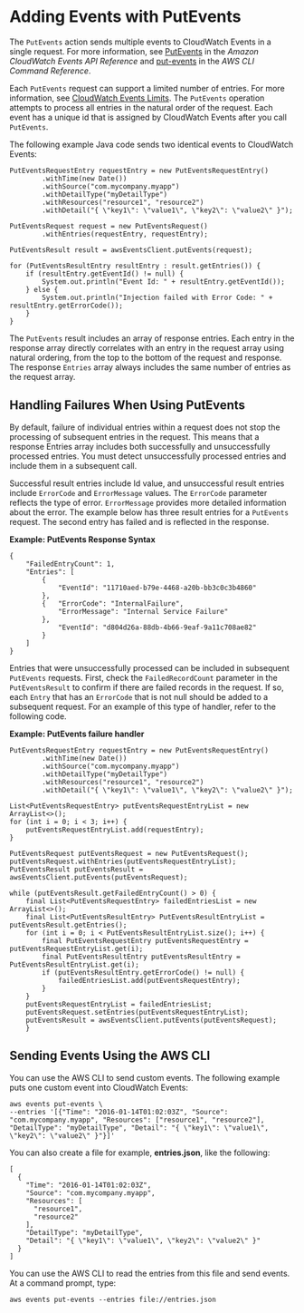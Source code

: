 # Adding Events with PutEvents<a name="AddEventsPutEvents"></a>

The `PutEvents` action sends multiple events to CloudWatch Events in a single request\. For more information, see [PutEvents](https://docs.aws.amazon.com/AmazonCloudWatchEvents/latest/APIReference/API_PutEvents.html) in the *Amazon CloudWatch Events API Reference* and [put\-events](https://docs.aws.amazon.com/cli/latest/reference/events/put-events.html) in the *AWS CLI Command Reference*\.

Each `PutEvents` request can support a limited number of entries\. For more information, see [CloudWatch Events Limits](cloudwatch_limits_cwe.md)\. The `PutEvents` operation attempts to process all entries in the natural order of the request\. Each event has a unique id that is assigned by CloudWatch Events after you call `PutEvents`\.

The following example Java code sends two identical events to CloudWatch Events:

```
PutEventsRequestEntry requestEntry = new PutEventsRequestEntry()
        .withTime(new Date())
        .withSource("com.mycompany.myapp")
        .withDetailType("myDetailType")
        .withResources("resource1", "resource2")
        .withDetail("{ \"key1\": \"value1\", \"key2\": \"value2\" }");

PutEventsRequest request = new PutEventsRequest()
        .withEntries(requestEntry, requestEntry);

PutEventsResult result = awsEventsClient.putEvents(request);

for (PutEventsResultEntry resultEntry : result.getEntries()) {
    if (resultEntry.getEventId() != null) {
        System.out.println("Event Id: " + resultEntry.getEventId());
    } else {
        System.out.println("Injection failed with Error Code: " + resultEntry.getErrorCode());
    }
}
```

The `PutEvents` result includes an array of response entries\. Each entry in the response array directly correlates with an entry in the request array using natural ordering, from the top to the bottom of the request and response\. The response `Entries` array always includes the same number of entries as the request array\.

## Handling Failures When Using PutEvents<a name="FailureHandling"></a>

By default, failure of individual entries within a request does not stop the processing of subsequent entries in the request\. This means that a response Entries array includes both successfully and unsuccessfully processed entries\. You must detect unsuccessfully processed entries and include them in a subsequent call\.

Successful result entries include Id value, and unsuccessful result entries include `ErrorCode` and `ErrorMessage` values\. The `ErrorCode` parameter reflects the type of error\. `ErrorMessage` provides more detailed information about the error\. The example below has three result entries for a `PutEvents` request\. The second entry has failed and is reflected in the response\.

**Example: PutEvents Response Syntax**

```
{
    "FailedEntryCount": 1, 
    "Entries": [
        {
            "EventId": "11710aed-b79e-4468-a20b-bb3c0c3b4860"
        },
        {   "ErrorCode": "InternalFailure",
            "ErrorMessage": "Internal Service Failure"
        }, 
            "EventId": "d804d26a-88db-4b66-9eaf-9a11c708ae82"
        }
    ]
}
```

Entries that were unsuccessfully processed can be included in subsequent `PutEvents` requests\. First, check the `FailedRecordCount` parameter in the `PutEventsResult` to confirm if there are failed records in the request\. If so, each `Entry` that has an `ErrorCode` that is not null should be added to a subsequent request\. For an example of this type of handler, refer to the following code\.

**Example: PutEvents failure handler**

```
PutEventsRequestEntry requestEntry = new PutEventsRequestEntry()
        .withTime(new Date())
        .withSource("com.mycompany.myapp")
        .withDetailType("myDetailType")
        .withResources("resource1", "resource2")
        .withDetail("{ \"key1\": \"value1\", \"key2\": \"value2\" }");

List<PutEventsRequestEntry> putEventsRequestEntryList = new ArrayList<>();
for (int i = 0; i < 3; i++) {
    putEventsRequestEntryList.add(requestEntry);
}

PutEventsRequest putEventsRequest = new PutEventsRequest();
putEventsRequest.withEntries(putEventsRequestEntryList);
PutEventsResult putEventsResult = awsEventsClient.putEvents(putEventsRequest);

while (putEventsResult.getFailedEntryCount() > 0) {
    final List<PutEventsRequestEntry> failedEntriesList = new ArrayList<>();
    final List<PutEventsResultEntry> PutEventsResultEntryList = putEventsResult.getEntries();
    for (int i = 0; i < PutEventsResultEntryList.size(); i++) {
        final PutEventsRequestEntry putEventsRequestEntry = putEventsRequestEntryList.get(i);
        final PutEventsResultEntry putEventsResultEntry = PutEventsResultEntryList.get(i);
        if (putEventsResultEntry.getErrorCode() != null) {
            failedEntriesList.add(putEventsRequestEntry);
        }
    }
    putEventsRequestEntryList = failedEntriesList;
    putEventsRequest.setEntries(putEventsRequestEntryList);
    putEventsResult = awsEventsClient.putEvents(putEventsRequest);
    }
```

## Sending Events Using the AWS CLI<a name="SendEventsAWSCli"></a>

You can use the AWS CLI to send custom events\. The following example puts one custom event into CloudWatch Events:

```
aws events put-events \
--entries '[{"Time": "2016-01-14T01:02:03Z", "Source": "com.mycompany.myapp", "Resources": ["resource1", "resource2"], "DetailType": "myDetailType", "Detail": "{ \"key1\": \"value1\", \"key2\": \"value2\" }"}]'
```

You can also create a file for example, **entries\.json**, like the following:

```
[
  {
    "Time": "2016-01-14T01:02:03Z",
    "Source": "com.mycompany.myapp",
    "Resources": [
      "resource1",
      "resource2"
    ],
    "DetailType": "myDetailType",
    "Detail": "{ \"key1\": \"value1\", \"key2\": \"value2\" }"
  }
]
```

You can use the AWS CLI to read the entries from this file and send events\. At a command prompt, type:

```
aws events put-events --entries file://entries.json
```